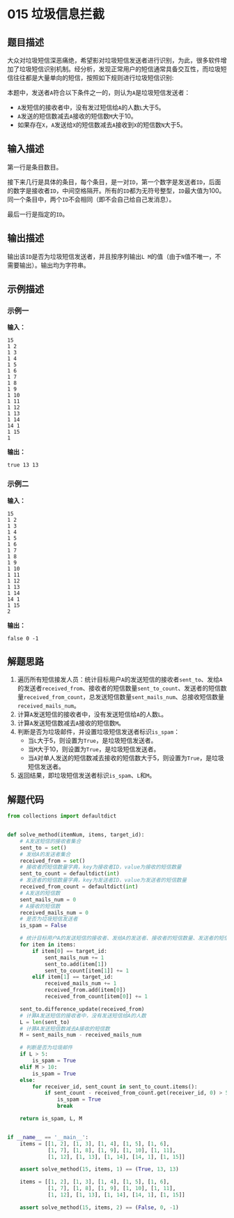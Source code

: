 # 015 垃圾信息拦截

## 题目描述

大众对垃圾短信深恶痛绝，希望影对垃圾短信发送者进行识别，为此，很多软件增加了垃圾短信识别机制。经分析，发现正常用户的短信通常具备交互性，而垃圾短信往往都是大量单向的短信，按照如下规则进行垃圾短信识别:

本题中，发送者`A`符合以下条件之一的，则认为`A`是垃圾短信发送者：
- `A`发短信的接收者中，没有发过短信给`A`的人数`L`大于5。
- `A`发送的短信数减去`A`接收的短信数`M`大于10。
- 如果存在`X`，`A`发送给`X`的短信数减去`A`接收到`X`的短信数`N`大于5。

## 输入描述

第一行是条目数目。

接下来几行是具体的条目，每个条目，是一对`ID`，第一个数字是发送者`ID`，后面的数字是接收者`ID`，中间空格隔开。所有的`ID`都为无符号整型，`ID`最大值为100。同一个条目中，两个`ID`不会相同（即不会自己给自己发消息）。

最后一行是指定的`ID`。

## 输出描述

输出该`ID`是否为垃圾短信发送者，并且按序列输出`L M`的值（由于`N`值不唯一，不需要输出）。输出均为字符串。

## 示例描述

### 示例一

**输入：**
```
15
1 2
1 3
1 4
1 5
1 6
1 7
1 8
1 9
1 10
1 11
1 12
1 13
1 14
14 1
1 15
1
```

**输出：**
```
true 13 13
```

### 示例二

**输入：**
```
15
1 2
1 3
1 4
1 5
1 6
1 7
1 8
1 9
1 10
1 11
1 12
1 13
1 14
14 1
1 15
2
```

**输出：**
```
false 0 -1
```

## 解题思路

1. 遍历所有短信接发人员：统计目标用户`A`的发送短信的接收者`sent_to`、发给`A`的发送者`received_from`、接收者的短信数量`sent_to_count`、发送者的短信数量`received_from_count`，总发送短信数量`sent_mails_num`、总接收短信数量`received_mails_num`。
2. 计算`A`发送短信的接收者中，没有发送短信给`A`的人数`L`。
3. 计算`A`发送短信数减去`A`接收的短信数`M`。
4. 判断是否为垃圾邮件，并设置垃圾短信发送者标识`is_spam`：
    - 当`L`大于5，则设置为`True`，是垃圾短信发送者。
    - 当`M`大于10，则设置为`True`，是垃圾短信发送者。
    - 当`A`对单人发送的短信数减去接收的短信数大于5，则设置为`True`，是垃圾短信发送者。
5. 返回结果，即垃圾短信发送者标识`is_spam`、`L`和`M`。    

## 解题代码

```python
from collections import defaultdict


def solve_method(itemNum, items, target_id):
    # A发送短信的接收者集合
    sent_to = set()
    # 发给A的发送者集合
    received_from = set()
    # 接收者的短信数量字典，key为接收者ID，value为接收的短信数量
    sent_to_count = defaultdict(int)
    # 发送者的短信数量字典，key为发送者ID，value为发送者的短信数量
    received_from_count = defaultdict(int)
    # A发送的短信数
    sent_mails_num = 0
    # A接收的短信数
    received_mails_num = 0
    # 是否为垃圾短信发送者
    is_spam = False

    # 统计目标用户A的发送短信的接收者、发给A的发送者、接收者的短信数量、发送者的短信数量，总发送短信数量、总接收短信数量
    for item in items:
        if item[0] == target_id:
            sent_mails_num += 1
            sent_to.add(item[1])
            sent_to_count[item[1]] += 1
        elif item[1] == target_id:
            received_mails_num += 1
            received_from.add(item[0])
            received_from_count[item[0]] += 1

    sent_to.difference_update(received_from)
    # 计算A发送短信的接收者中，没有发送短信给A的人数
    L = len(sent_to)
    # 计算A发送短信数减去A接收的短信数
    M = sent_mails_num - received_mails_num

    # 判断是否为垃圾邮件
    if L > 5:
        is_spam = True
    elif M > 10:
        is_spam = True
    else:
        for receiver_id, sent_count in sent_to_count.items():
            if sent_count - received_from_count.get(receiver_id, 0) > 5:
                is_spam = True
                break

    return is_spam, L, M


if __name__ == '__main__':
    items = [[1, 2], [1, 3], [1, 4], [1, 5], [1, 6],
             [1, 7], [1, 8], [1, 9], [1, 10], [1, 11],
             [1, 12], [1, 13], [1, 14], [14, 1], [1, 15]]

    assert solve_method(15, items, 1) == (True, 13, 13)

    items = [[1, 2], [1, 3], [1, 4], [1, 5], [1, 6],
             [1, 7], [1, 8], [1, 9], [1, 10], [1, 11],
             [1, 12], [1, 13], [1, 14], [14, 1], [1, 15]]

    assert solve_method(15, items, 2) == (False, 0, -1)
```
